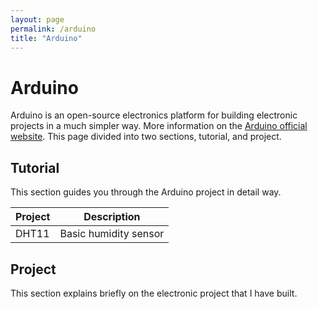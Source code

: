 ```yaml
---
layout: page
permalink: /arduino
title: "Arduino"
---
```


# Arduino

Arduino is an open-source electronics platform for building electronic projects in a much simpler way. More information on the [Arduino official website](https://www.arduino.cc/). This page divided into two sections, tutorial, and project.

## Tutorial

This section guides you through the Arduino project in detail way. 

Project | Description
--------|------------
DHT11 | Basic humidity sensor

## Project

This section explains briefly on the electronic project that I have built.
